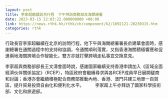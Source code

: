 ```yaml
---
layout: post
title: 李家超繼續訪京行程　下午拜訪商務部及海關總署
date: 2023-03-15 22:03:22.000000000 +08:00
link: https://news.rthk.hk/rthk/ch/component/k2/1692121-20230315.htm
categories: rthk
---
```


行政長官李家超繼續在北京的訪問行程，他下午與海關總署署長俞建華會面時，感謝總署在通關過程中的支持和協調，令通關順利落實，又指香港海關積極響應和促進兩地海關跨境合作智能化，雙方亦就打擊跨境走私事宜交換意見。

李家超與商務部部長王文濤會面時說，感謝國家繼續支持香港申請加入《區域全面經濟伙伴關係協定》（RCEP），特區政府會繼續尋求與各RCEP成員早日展開磋商和討論；香港亦會繼續積極配合商務部推動內地、香港、澳門共建三地單一自貿區，提升貿易投資自由化和便利化水平。
　　 
李家超上午亦拜訪了國家科學技術部、文化和旅遊部。
